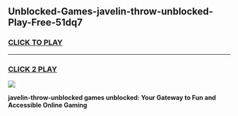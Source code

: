 
## Unblocked-Games-javelin-throw-unblocked-Play-Free-51dq7
<h3>
<a href="https://premium76.site?title=javelin-throw-unblocked&ref=23A">CLICK TO PLAY</a></h3>
<hr>

<h3>
<a href="https://premium76.site?title=javelin-throw-unblocked&ref=23A">CLICK 2 PLAY</a>
  
</h3>

<a href="https://premium76.site?title=javelin-throw-unblocked&ref=23A"><img src="https://clearcache.store/games.png"></a>


**javelin-throw-unblocked games unblocked: Your Gateway to Fun and Accessible Online Gaming**
